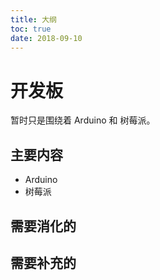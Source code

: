 ```yaml
---
title: 大纲
toc: true
date: 2018-09-10
---
```


# 开发板

暂时只是围绕着 Arduino 和 树莓派。

## 主要内容

- Arduino
- 树莓派


## 需要消化的




## 需要补充的
